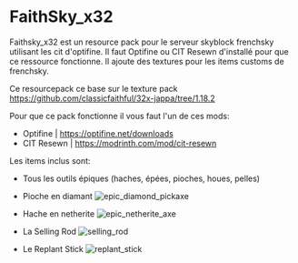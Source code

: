 # FaithSky_x32
 
Faithsky_x32 est un resource pack pour le serveur skyblock frenchsky utilisant les cit d'optifine.
Il faut Optifine ou CIT Resewn d'installé pour que ce ressource fonctionne.
Il ajoute des textures pour les items customs de frenchsky.

Ce resourcepack ce base sur le texture pack https://github.com/classicfaithful/32x-jappa/tree/1.18.2

Pour que ce pack fonctionne il vous faut l'un de ces mods: 
 - Optifine | https://optifine.net/downloads
 - CIT Resewn | https://modrinth.com/mod/cit-resewn


Les items inclus sont:
 - Tous les outils épiques (haches, épées, pioches, houes, pelles)
  - Pioche en diamant ![epic_diamond_pickaxe](https://user-images.githubusercontent.com/77048269/165077439-d5ba59c9-67c0-486c-8a2f-70b12c1719e2.png)
  - Hache en netherite ![epic_netherite_axe](https://user-images.githubusercontent.com/77048269/165077937-1749bd10-030c-4536-8532-2d5567d4b40b.png)
  
 - La Selling Rod ![selling_rod](https://user-images.githubusercontent.com/77048269/165077378-780945a4-6fb2-46dc-8968-8d29c6f67711.png)
 - Le Replant Stick ![replant_stick](https://user-images.githubusercontent.com/77048269/165077313-500ef2ff-5b23-4dd2-976e-ca627a6019ea.png)


